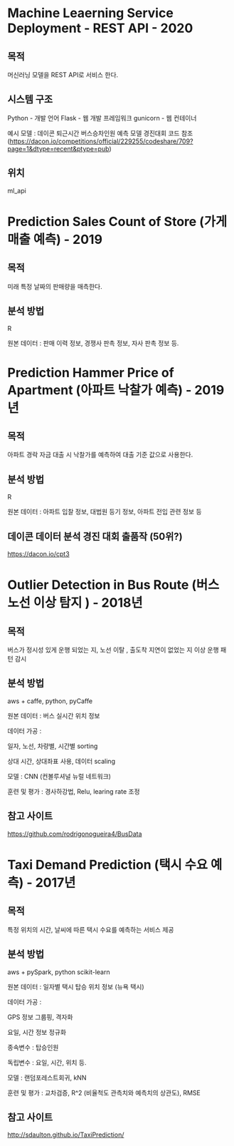 
# Machine Leaerning Service Deployment - REST API - 2020
## 목적
머신러닝 모델을 REST API로 서비스 한다.

## 시스템 구조
Python - 개발 언어
Flask - 웹 개발 프레임워크
gunicorn - 웹 컨테이너

예시 모델 : 데이콘 퇴근시간 버스승차인원 예측 모델 경진대회 코드 참조
(https://dacon.io/competitions/official/229255/codeshare/709?page=1&dtype=recent&ptype=pub)

## 위치
ml_api

# Prediction Sales Count of Store (가게 매출 예측) - 2019
## 목적
미래 특정 날짜의 판매량을 매측한다.

## 분석 방법
R

원본 데이터 : 판매 이력 정보, 경쟁사 판촉 정보, 자사 판촉 정보 등.


# Prediction Hammer Price of Apartment (아파트 낙찰가 예측) - 2019년
## 목적
아파트 경락 자금 대출 시 낙찰가를 예측하여 대출 기준 값으로 사용한다.

## 분석 방법
R

원본 데이터 : 아파트 입찰 정보, 대법원 등기 정보, 아파트 전입 관련 정보 등

## 데이콘 데이터 분석 경진 대회 출품작 (50위?)
https://dacon.io/cpt3





# Outlier Detection in Bus Route (버스 노선 이상 탐지 ) - 2018년
## 목적

버스가 정시성 있게 운행 되었는 지, 노선 이탈 , 출도착 지연이 없었는 지 이상 운행 패턴 감시

## 분석 방법

aws + caffe, python, pyCaffe

원본 데이터 : 버스 실시간 위치 정보

데이터 가공 : 

 일자, 노선, 차량별, 시간별 sorting

 상대 시간, 상대좌표 사용, 데이터 scaling

모델 : CNN (컨볼루셔널 뉴럴 네트워크)

훈련 및 평가 : 경사하강법, Relu, learing rate 조정

## 참고 사이트
https://github.com/rodrigonogueira4/BusData




# Taxi Demand Prediction (택시 수요 예측) - 2017년
## 목적
특정 위치의 시간, 날씨에 따른 택시 수요를 예측하는 서비스 제공

## 분석 방법
aws + pySpark, python scikit-learn

원본 데이터 : 일자별 택시 탑승 위치 정보 (뉴욕 택시)

데이터 가공 :

GPS 정보 그룹핑, 격자화

요일, 시간 정보 정규화

종속변수 : 탑승인원

독립변수 : 요일, 시간, 위치 등.

모델 : 랜덤포레스트회귀, kNN

훈련 및 평가 : 교차검증, R^2 (비율척도 관측치와 예측치의 상관도), RMSE

## 참고 사이트
http://sdaulton.github.io/TaxiPrediction/

